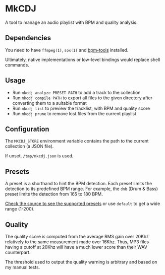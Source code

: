 # MkCDJ

A tool to manage an audio playlist with BPM and quality analysis.

## Dependencies

You need to have `ffmpeg(1)`, `sox(1)` and [bpm-tools](https://www.pogo.org.uk/~mark/bpm-tools) installed.

Ultimately, native implementations or low-level bindings would replace shell commands.

## Usage

- Run `mkcdj analyze PRESET PATH` to add a track to the collection
- Run `mkcdj compile PATH` to export all files to the given directory after converting them to a suitable format
- Run `mkcdj list` to preview the tracklist, with BPM and quality score
- Run `mkcdj prune` to remove lost files from the current playlist

## Configuration

The `MKCDJ_STORE` environment variable contains the path to the current collection (a JSON file).

If unset, `/tmp/mkcdj.json` is used.

## Presets

A preset is a shorthand to hint the BPM detection. Each preset limits the detection to its predefined BPM range.
For example, the `dnb` (Drum & Bass) preset limits the detection from 165 to 180 BPM.

[Check the source to see the supported presets](https://github.com/mzanibelli/mkcdj/blob/master/mkcdj.go) or use `default` to get a wide range (1-200).

## Quality

The quality score is computed from the average RMS gain over 20Khz relatively to the same measurement made over 16Khz.
Thus, MP3 files having a cutoff at 20Khz will have a much lower score than their WAV counterpart.

The threshold used to output the quality warning is arbitrary and based on my manual tests.
